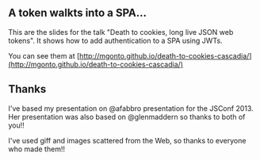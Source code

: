 ## A token walkts into a SPA...

This are the slides for the talk "Death to cookies, long live JSON web tokens". It shows how to add authentication to a SPA using JWTs.

You can see them at [http://mgonto.github.io/death-to-cookies-cascadia/](http://mgonto.github.io/death-to-cookies-cascadia/)

## Thanks

I've based my presentation on @afabbro presentation for the JSConf 2013. Her presentation was also based on @glenmaddern so thanks to both of you!!

I've used giff and images scattered from the Web, so thanks to everyone who made them!!
